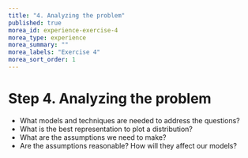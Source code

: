 ```yaml
---
title: "4. Analyzing the problem"
published: true  
morea_id: experience-exercise-4
morea_type: experience  
morea_summary: ""
morea_labels: "Exercise 4"
morea_sort_order: 1  
---  
```

# Step 4. Analyzing the problem
* What models and techniques are needed to address the questions?
* What is the best representation to plot a distribution?
* What are the assumptions we need to make?
* Are the assumptions reasonable? How will they affect our models?